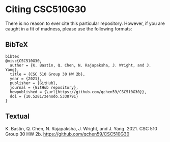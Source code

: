 # Citing CSC510G30

There is no reason to ever cite this particular repository. However, if you are caught in a fit of madness, please use the following formats:

## BibTeX

```
bibtex
@misc{CSC510G30,
  author = {K. Bastin, Q. Chen, N. Rajapaksha, J. Wright, and J. Yang},
  title = {CSC 510 Group 30 HW 2b},
  year = {2021},
  publisher = {GitHub},
  journal = {GitHub repository},
  howpublished = {\url{https://github.com/qchen59/CSC510G30}},
  doi = {10.5281/zenodo.5338791}
}
```

## Textual

K. Bastin, Q. Chen, N. Rajapaksha, J. Wright, and J. Yang. 2021. 
CSC 510 Group 30 HW 2b. https://github.com/qchen59/CSC510G30